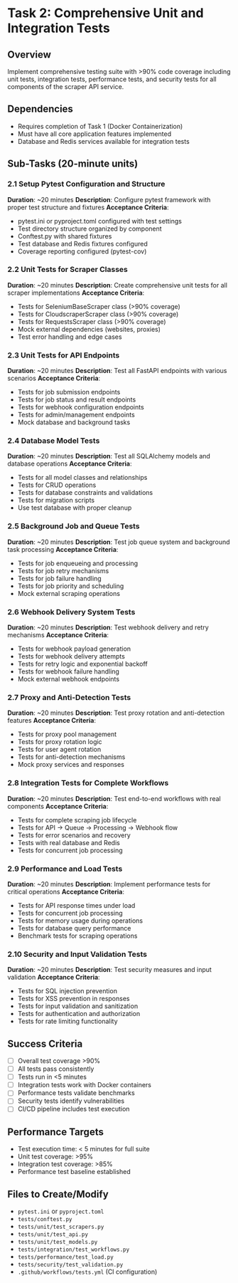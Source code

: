 # Task 2: Comprehensive Unit and Integration Tests

## Overview
Implement comprehensive testing suite with >90% code coverage including unit tests, integration tests, performance tests, and security tests for all components of the scraper API service.

## Dependencies
- Requires completion of Task 1 (Docker Containerization)
- Must have all core application features implemented
- Database and Redis services available for integration tests

## Sub-Tasks (20-minute units)

### 2.1 Setup Pytest Configuration and Structure
**Duration**: ~20 minutes
**Description**: Configure pytest framework with proper test structure and fixtures
**Acceptance Criteria**:
- pytest.ini or pyproject.toml configured with test settings
- Test directory structure organized by component
- Conftest.py with shared fixtures
- Test database and Redis fixtures configured
- Coverage reporting configured (pytest-cov)

### 2.2 Unit Tests for Scraper Classes
**Duration**: ~20 minutes
**Description**: Create comprehensive unit tests for all scraper implementations
**Acceptance Criteria**:
- Tests for SeleniumBaseScraper class (>90% coverage)
- Tests for CloudscraperScraper class (>90% coverage)
- Tests for RequestsScraper class (>90% coverage)
- Mock external dependencies (websites, proxies)
- Test error handling and edge cases

### 2.3 Unit Tests for API Endpoints
**Duration**: ~20 minutes
**Description**: Test all FastAPI endpoints with various scenarios
**Acceptance Criteria**:
- Tests for job submission endpoints
- Tests for job status and result endpoints
- Tests for webhook configuration endpoints
- Tests for admin/management endpoints
- Mock database and background tasks

### 2.4 Database Model Tests
**Duration**: ~20 minutes
**Description**: Test all SQLAlchemy models and database operations
**Acceptance Criteria**:
- Tests for all model classes and relationships
- Tests for CRUD operations
- Tests for database constraints and validations
- Tests for migration scripts
- Use test database with proper cleanup

### 2.5 Background Job and Queue Tests
**Duration**: ~20 minutes
**Description**: Test job queue system and background task processing
**Acceptance Criteria**:
- Tests for job enqueueing and processing
- Tests for job retry mechanisms
- Tests for job failure handling
- Tests for job priority and scheduling
- Mock external scraping operations

### 2.6 Webhook Delivery System Tests
**Duration**: ~20 minutes
**Description**: Test webhook delivery and retry mechanisms
**Acceptance Criteria**:
- Tests for webhook payload generation
- Tests for webhook delivery attempts
- Tests for retry logic and exponential backoff
- Tests for webhook failure handling
- Mock external webhook endpoints

### 2.7 Proxy and Anti-Detection Tests
**Duration**: ~20 minutes
**Description**: Test proxy rotation and anti-detection features
**Acceptance Criteria**:
- Tests for proxy pool management
- Tests for proxy rotation logic
- Tests for user agent rotation
- Tests for anti-detection mechanisms
- Mock proxy services and responses

### 2.8 Integration Tests for Complete Workflows
**Duration**: ~20 minutes
**Description**: Test end-to-end workflows with real components
**Acceptance Criteria**:
- Tests for complete scraping job lifecycle
- Tests for API → Queue → Processing → Webhook flow
- Tests for error scenarios and recovery
- Tests with real database and Redis
- Tests for concurrent job processing

### 2.9 Performance and Load Tests
**Duration**: ~20 minutes
**Description**: Implement performance tests for critical operations
**Acceptance Criteria**:
- Tests for API response times under load
- Tests for concurrent job processing
- Tests for memory usage during operations
- Tests for database query performance
- Benchmark tests for scraping operations

### 2.10 Security and Input Validation Tests
**Duration**: ~20 minutes
**Description**: Test security measures and input validation
**Acceptance Criteria**:
- Tests for SQL injection prevention
- Tests for XSS prevention in responses
- Tests for input validation and sanitization
- Tests for authentication and authorization
- Tests for rate limiting functionality

## Success Criteria
- [ ] Overall test coverage >90%
- [ ] All tests pass consistently
- [ ] Tests run in <5 minutes
- [ ] Integration tests work with Docker containers
- [ ] Performance tests validate benchmarks
- [ ] Security tests identify vulnerabilities
- [ ] CI/CD pipeline includes test execution

## Performance Targets
- Test execution time: < 5 minutes for full suite
- Unit test coverage: >95%
- Integration test coverage: >85%
- Performance test baseline established

## Files to Create/Modify
- `pytest.ini` or `pyproject.toml`
- `tests/conftest.py`
- `tests/unit/test_scrapers.py`
- `tests/unit/test_api.py`
- `tests/unit/test_models.py`
- `tests/integration/test_workflows.py`
- `tests/performance/test_load.py`
- `tests/security/test_validation.py`
- `.github/workflows/tests.yml` (CI configuration)
